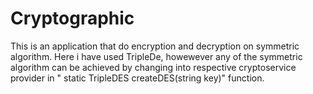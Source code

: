 # Cryptographic
This is an application that do encryption and decryption on symmetric  algorithm.
 Here i have used TripleDe, howewever any of the symmetric algorithm can be achieved by changing into respective cryptoservice provider
 in " static TripleDES createDES(string key)" function.
 
